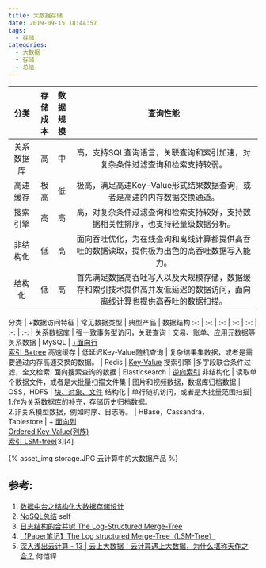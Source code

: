 ```yaml
---
title: 大数据存储
date: 2019-09-15 18:44:57
tags:
  - 存储
categories: 
  - 大数据 
  - 存储 
  - 总结  
---
```


<p></p>
<!-- more -->

 分类	| 存<br>储<br>成<br>本 | 数<br>据<br>规<br>模	 | 	  查询性能	 |  
 :-:    | :-:     | :-:      | :-:           | 
 关系数据库	| 高	 | 中 |  高，支持SQL查询语言，关联查询和索引加速，对复杂条件过滤查询和检索支持较弱。
 高速缓存 | 极高	 | 低 | 	 极高，满足高速Key-Value形式结果数据查询，或者是高速的内存数据交换通道。  
 搜索引擎	|高	 | 高	 | 高，对复杂条件过滤查询和检索支持较好，支持数据相关性排序，也支持轻量级数据分析。	  
 非结构化	| 低	| 高	 |  面向吞吐优化，为在线查询和离线计算都提供高吞吐的数据读取，提供极为出色的高吞吐数据写入能力。
 结构化	| 低	| 高	 | 首先满足数据高吞吐写入以及大规模存储，数据缓存和索引技术提供高并发低延迟的数据访问，面向离线计算也提供高吞吐的数据扫描。	 


 分类	|  +数据访问特征	 |  常见数据类型	 | 典型产品 |  数据结构
 :-:    | :-:     | :-:      | :-:           | :-:       | :-:           | :-:     | 
 关系数据库	| 强一致事务型访问，关联查询	 | 交易、账单、应用元数据等关系数据	 | MySQL  | [+面向行 <br> 索引 B+tree](../../../../2019/09/10/mysql/)
 高速缓存 | 低延迟Key-Value随机查询	 | 复杂结果集数据，或者是需要通过内存高速交换的数据。	 | Redis | [Key-Value](../../../../2016/11/12/redis/)
 搜索引擎	|多字段联合条件过滤，全文检索| 面向搜索查询的数据	 |  Elasticsearch | [逆向索引](../../../../2019/08/02/elasticsearch/)
 非结构化	| 读取单个数据文件，或者是大批量扫描文件集	 | 图片和视频数据，数据库归档数据	 | OSS，HDFS | [块、对象、文件](../../../../2019/10/08/storage/) 
 结构化	| 单行随机访问，或者是大批量范围扫描| 1.作为关系数据库的补充，存储历史归档数据。<br>2.非关系模型数据，例如时序、日志等。	 | HBase，Cassandra，<br>Tablestore | + [面向列<br>Ordered Key-Value(列族)<br> 索引 LSM-tree](../../../../2018/07/19/NoSQL/)[3][4]


{% asset_img  storage.JPG  云计算中的大数据产品 %}

## 参考:
1. [数据中台之结构化大数据存储设计](https://yq.aliyun.com/articles/715254?spm=a2c4e.11155435.0.0.2eba5b6e3DhL3A)
2. [NoSQL总结](../../../../2018/07/19/NoSQL/) self
3. [日志结构的合并树 The Log-Structured Merge-Tree](https://www.cnblogs.com/siegfang/archive/2013/01/12/lsm-tree.html)
4. [【Paper笔记】The Log structured Merge-Tree（LSM-Tree）](https://kernelmaker.github.io/lsm-tree)
5. [深入浅出云计算 - 13 | 云上大数据：云计算遇上大数据，为什么堪称天作之合？]() 何恺铎